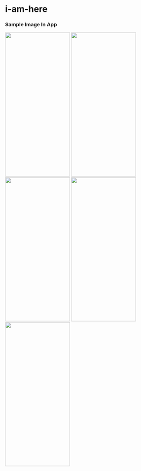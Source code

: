 # i-am-here

### Sample Image In App
<img src="https://user-images.githubusercontent.com/19789884/206912355-e2e887b5-58d4-409a-b132-53fba58b2b34.jpg" width="210" height="467"/> <img src="https://user-images.githubusercontent.com/19789884/206912374-a2b810a8-c215-4a68-8998-9510daea76b1.jpg" width="210" height="467"/>
<img src="https://user-images.githubusercontent.com/19789884/206912408-b1dcc2eb-02ab-4558-8e38-8f9e5de0936c.jpg" width="210" height="467"/> <img src="https://user-images.githubusercontent.com/19789884/206912436-f8cad074-3131-4d71-9da5-c9603f0a2ba8.jpg" width="210" height="467"/>
<img src="https://user-images.githubusercontent.com/19789884/206912448-88fb5cf0-864f-4c09-ba78-201d4a39ccbf.jpg" width="210" height="467"/>

